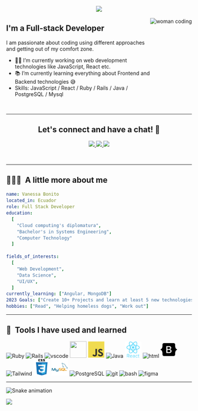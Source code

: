 <p align="center">
  <img src="https://capsule-render.vercel.app/api?text=Hey%20there%20I'm%20Vanessa%20Bonito!&animation=fadeIn&type=waving&color=timeGradient&height=100&fontSize=40"/>
</p>

<img align="right" alt="woman coding" height="250px" src="https://media.tenor.com/L775FMwCko0AAAAd/funny.gif" />

## I'm a Full-stack Developer

<p>I am passionate about coding using different approaches and getting out of my comfort zone.</p>

- 👨‍💻 I’m currently working on web development technologies like JavaScript, React etc.
- 📚 I’m currently learning everything about Frontend and Backend technologies 😅
- Skills: JavaScript / React / Ruby / Rails / Java / PostgreSQL / Mysql
<br/>

---

<h2 align="center">
  Let's connect and have a chat! 💬
</h2>

<p align="center">
<a href="https://www.linkedin.com/in/vanessa-bonito-narvaez/">
  <img height="50" src="https://user-images.githubusercontent.com/46517096/166973395-19676cd8-f8ec-4abf-83ff-da8243505b82.png"/>
</a>
<a href="https://medium.com/@vanessabonitonarvaez">
  <img height="50" src="https://user-images.githubusercontent.com/46517096/166973962-d05d145a-b6a0-4643-bd3d-5ac845679367.png"/>
</a>
<a href="https://twitter.com/@BonitoNarvaez">
  <img height="50" src="https://user-images.githubusercontent.com/46517096/166974271-91dfa250-d70b-4cb9-8707-f1bda1b708c3.png"/>
</a>
</p>
<br/>

---
  
<h2> 👨🏻‍💻 &nbsp;A little more about me</h2>

```yaml
name: Vanessa Bonito
located_in: Ecuador
role: Full Stack Developer
education:
  [
    "Cloud computing's diplomatura",
    "Bachelor's in Systems Engineering",
    "Computer Technology"
  ]

fields_of_interests:
  [
    "Web Development",
    "Data Science",
    "UI/UX",
  ]  
currently_learning: ["Angular, MongoDB"]
2023 Goals: ["Create 10+ Projects and learn at least 5 new technologies."]
hobbies: ["Read", "Helping homeless dogs", "Work out"]
```
  
---  
<h2> 🚀 &nbsp;Tools I have used and learned</h2>
<p align="left">
<img src="https://cdn.jsdelivr.net/gh/devicons/devicon/icons/ruby/ruby-plain.svg" alt="Ruby" width="45" height="45"/>
<img src="https://cdn.jsdelivr.net/gh/devicons/devicon/icons/rails/rails-plain-wordmark.svg" alt="Rails" width="45" height="45"/>
<img src="https://cdn.jsdelivr.net/gh/devicons/devicon/icons/vscode/vscode-original.svg" alt="vscode" width="45" height="45"/>
<img src="https://cdn.jsdelivr.net/gh/devicons/devicon/icons/cplusplus/cplusplus-original.svg" width="45" height="45"/>
<img src="https://raw.githubusercontent.com/devicons/devicon/master/icons/javascript/javascript-original.svg" alt="javascript" width="45" height="45" />
<img src="https://cdn.jsdelivr.net/gh/devicons/devicon/icons/java/java-original-wordmark.svg" alt="Java" width="45" height="45"/>  
<img src="https://raw.githubusercontent.com/devicons/devicon/master/icons/react/react-original-wordmark.svg" alt="react" width="45" height="45" />
<img src="https://cdn.jsdelivr.net/gh/devicons/devicon/icons/html5/html5-original.svg" alt="html" width="45" height="45"/>
<img src="https://raw.githubusercontent.com/devicons/devicon/master/icons/bootstrap/bootstrap-plain.svg" alt="bootstrap" width="45" height="45" />
<img src="https://cdn.jsdelivr.net/gh/devicons/devicon/icons/tailwindcss/tailwindcss-original-wordmark.svg" alt="Tailwind" width="45" height="45"/>
<img src="https://raw.githubusercontent.com/devicons/devicon/master/icons/css3/css3-original-wordmark.svg" alt="css3" width="45" height="45" />
<img src="https://raw.githubusercontent.com/devicons/devicon/master/icons/mysql/mysql-original-wordmark.svg" alt="mysql" width="45" height="45" />
<img src="https://cdn.jsdelivr.net/gh/devicons/devicon/icons/postgresql/postgresql-original.svg" alt="PostgreSQL" width="45" height="45"/>  
<img src="https://cdn.jsdelivr.net/gh/devicons/devicon/icons/git/git-original.svg" alt="git" width="45" height="45"/>
<img src="https://cdn.jsdelivr.net/gh/devicons/devicon/icons/bash/bash-original.svg" alt="bash" width="45" height="45"/>
<img src="https://cdn.jsdelivr.net/gh/devicons/devicon/icons/figma/figma-original.svg" alt="figma" width="45" height="45"/>   
</p>

---

<!-- <h2> 📈 &nbsp;My GitHub History!</h2>
<a href="https://github.com/VaneCode">
  <img height="180em" src="https://github-readme-stats.vercel.app/api?username=VaneCode&theme=react&show_icons=true" />
  <img height="180em" src="https://github-readme-stats.vercel.app/api/top-langs/?username=VaneCode&theme=react&layout=compact" />
</a> -->

![Snake animation](https://github.com/thepiyushmalhotra/thepiyushmalhotra/blob/output/github-contribution-grid-snake.svg)
  
<p align="left">
  <img src="https://capsule-render.vercel.app/api?type=waving&color=gradient&height=100&section=footer"/>
</p>


